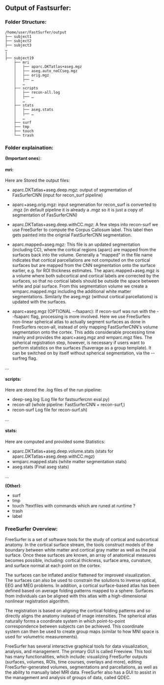 ## Output of Fastsurfer:

### Folder Structure:
```
/home/user/FastSurfer/output
├── subject1
├── subject2
├── subject3
…
│
├── subject19
    ├── mri
    │   ├── aparc.DKTatlas+aseg.mgz
    │   ├── aseg.auto_noCCseg.mgz
    │   ├── orig.mgz
    │   ├── …
    │   …
    ├── scripts
    │	├── recon-all.log
    │	├── …
    │	…   
    ├── stats
    │	├── aseg.stats
    │	├── …
    │	…   
    ├── surf
    ├── tmp
    ├── touch
    └── trash
```

### Folder explaination:
__(Important ones__):
#### mri: 

Here are Stored the output files:

- aparc.DKTatlas+aseg.deep.mgz:
	output of segmentation of FasSurferCNN (input for recon_surf pipeline) 
    		
- aparc+aseg.orig.mgz:
    input segmenation for recon_surf is converted to .mgz (in default pipeline it is already a .mgz so it is just a copy of segmentation of FasSurferCNN) 
    		
- aparc.DKTatlas+aseg.deep.withCC.mgz:
    A few steps into recon-surf we use FreeSurfer to compute the Corpus Callosum label. This label then gets painted into the orignial FastSurferCNN segmentation.
    		
- aparc.mapped+aseg.mgz:
    This file is an updated segmentation (including CC), where the cortical regions (aparc) are mapped from the surfaces back into the volume. Generally a "mapped" in the file name indicates that cortical parcellations are not computed on the cortical surfaces but are mapped from the CNN segmentation onto the surface earlier, e.g. for ROI thickness estimates. The aparc.mapped+aseg.mgz is a volume where both subcortical and cortical labels are corrected by the surfaces, so that no cortical labels should be outside the space between white and pial surface. From this segmentation volume we create a wmparc.mapped.mgz including the additional white matter segmentations. Similarly the aseg.mgz (without cortical parcellations) is updated with the surfaces.
    		
- aparc+aseg.mgz (OPTIONAL --fsaparc):
    			If recon-surf was run with the --fsaparc flag, processing is more involved. Here we use FreeSurfers non-linear spherical atlas to actually segment surfaces as done in FreeSurfers recon-all, instead of only mapping FastSurferCNN's volume segmentation onto the cortex. This adds considerable processing time mainly and provides the aparc+aseg.mgz and wmparc.mgz files. The spherical registration step, however, is necessary if users want to perform statistics on the surfaces (fsaverage as a group template). It can be switched on by itself without spherical segmentation, via the --surfreg flag.

...
#### scripts: 

Here are stored the .log files of the run pipeline:
    
- deep-seg.log (Log file for fastsurfercnn eval.py)
- recon-all (whole pipeline: FastSurferCNN + recon-surf,)
- recon-surf Log file for recon-surf.sh)

...
    	
#### stats: 

Here are computed and provided some Statistics:
    	
- aparc.DKTatlas+aseg.deep.volume.stats (stats for aparc.DKTatlas+aseg.deep.withCC.mgz)
- wmparc.mapped.stats (white matter segmentation stats)
- aseg.stats (Final aseg stats)

...
    	
__(Other)__:
- surf 
- tmp
- touch ?textfiles with commands which are runed at runtime ? 
- trash
- label

	
### FreeSurfer Overview:

FreeSurfer is a set of software tools for the study of cortical and subcortical anatomy. In the cortical surface stream, the tools construct models of the boundary between white matter and cortical gray matter as well as the pial surface. 
Once these surfaces are known, an array of anatomical measures becomes possible, including: cortical thickness, surface area, curvature, and surface normal at each point on the cortex.
 
The surfaces can be inflated and/or flattened for improved visualization. The surfaces can also be used to constrain the solutions to inverse optical, EEG and MEG problems. In addition, a cortical surface-based atlas has been defined based on average folding patterns mapped to a sphere. Surfaces from individuals can be aligned with this atlas with a high-dimensional nonlinear registration algorithm.

The registration is based on aligning the cortical folding patterns and so directly aligns the anatomy instead of image intensities. The spherical atlas naturally forms a coordinate system in which point-to-point correspondence between subjects can be achieved. This coordinate system can then be used to create group maps (similar to how MNI space is used for volumetric measurements).

FreeSurfer has several interactive graphical tools for data visualization, analysis, and management. The primary GUI is called Freeview. This tool has many functionalities, which include: visualizing FreeSurfer outputs (surfaces, volumes, ROIs, time courses, overlays and more), editing FreeSurfer-generated volumes, segmentations and parcellations, as well as the ability to manually label MRI data.
 FreeSurfer also has a GUI to assist in the management and analysis of groups of data, called QDEC.


